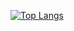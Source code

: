 [![Top Langs](https://github-readme-stats.vercel.app/api/top-langs/?username={taiki-kuraishi}
)](https://github.com/anuraghazra/github-readme-stats)

<!--
**taiki-kuraishi/taiki-kuraishi** is a ✨ _special_ ✨ repository because its `README.md` (this file) appears on your GitHub profile.

Here are some ideas to get you started:

- 🔭 I’m currently working on ...
- 🌱 I’m currently learning ...
- 👯 I’m looking to collaborate on ...
- 🤔 I’m looking for help with ...
- 💬 Ask me about ...
- 📫 How to reach me: ...
- 😄 Pronouns: ...
- ⚡ Fun fact: ...
-->
